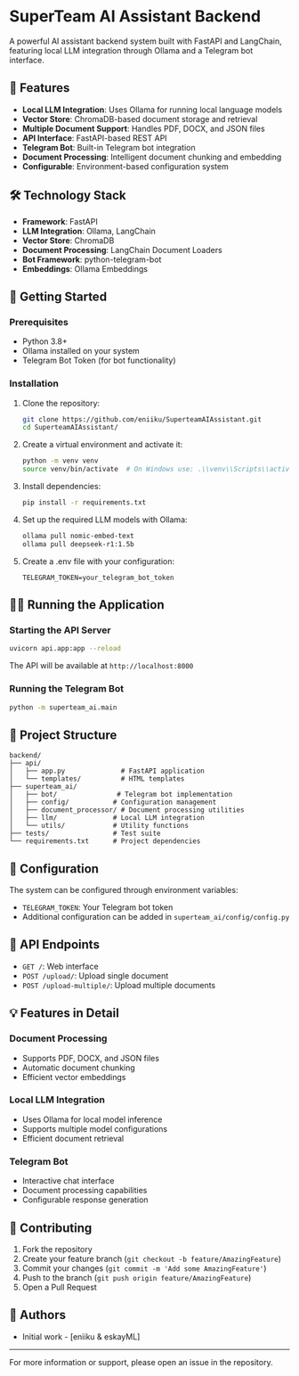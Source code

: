 # SuperTeam AI Assistant Backend

A powerful AI assistant backend system built with FastAPI and LangChain, featuring local LLM integration through Ollama and a Telegram bot interface.

## 🌟 Features

- **Local LLM Integration**: Uses Ollama for running local language models
- **Vector Store**: ChromaDB-based document storage and retrieval
- **Multiple Document Support**: Handles PDF, DOCX, and JSON files
- **API Interface**: FastAPI-based REST API
- **Telegram Bot**: Built-in Telegram bot integration
- **Document Processing**: Intelligent document chunking and embedding
- **Configurable**: Environment-based configuration system

## 🛠️ Technology Stack

- **Framework**: FastAPI
- **LLM Integration**: Ollama, LangChain
- **Vector Store**: ChromaDB
- **Document Processing**: LangChain Document Loaders
- **Bot Framework**: python-telegram-bot
- **Embeddings**: Ollama Embeddings

## 🚀 Getting Started

### Prerequisites

- Python 3.8+
- Ollama installed on your system
- Telegram Bot Token (for bot functionality)

### Installation

1. Clone the repository:

   ```bash
   git clone https://github.com/eniiku/SuperteamAIAssistant.git
   cd SuperteamAIAssistant/
   ```

2. Create a virtual environment and activate it:

   ```bash
   python -m venv venv
   source venv/bin/activate  # On Windows use: .\\venv\\Scripts\\activate
   ```

3. Install dependencies:

   ```bash
   pip install -r requirements.txt
   ```

4. Set up the required LLM models with Ollama:

   ```bash
   ollama pull nomic-embed-text
   ollama pull deepseek-r1:1.5b
   ```

5. Create a .env file with your configuration:
   ```env
   TELEGRAM_TOKEN=your_telegram_bot_token
   ```

## 🏃‍♂️ Running the Application

### Starting the API Server

```bash
uvicorn api.app:app --reload
```

The API will be available at `http://localhost:8000`

### Running the Telegram Bot

```bash
python -m superteam_ai.main
```

## 📁 Project Structure

```
backend/
├── api/
│   ├── app.py              # FastAPI application
│   └── templates/          # HTML templates
├── superteam_ai/
│   ├── bot/               # Telegram bot implementation
│   ├── config/           # Configuration management
│   ├── document_processor/ # Document processing utilities
│   ├── llm/              # Local LLM integration
│   └── utils/            # Utility functions
├── tests/                # Test suite
└── requirements.txt      # Project dependencies
```

## 🔧 Configuration

The system can be configured through environment variables:

- `TELEGRAM_TOKEN`: Your Telegram bot token
- Additional configuration can be added in `superteam_ai/config/config.py`

## 🚀 API Endpoints

- `GET /`: Web interface
- `POST /upload/`: Upload single document
- `POST /upload-multiple/`: Upload multiple documents

## 💡 Features in Detail

### Document Processing

- Supports PDF, DOCX, and JSON files
- Automatic document chunking
- Efficient vector embeddings

### Local LLM Integration

- Uses Ollama for local model inference
- Supports multiple model configurations
- Efficient document retrieval

### Telegram Bot

- Interactive chat interface
- Document processing capabilities
- Configurable response generation

## 🤝 Contributing

1. Fork the repository
2. Create your feature branch (`git checkout -b feature/AmazingFeature`)
3. Commit your changes (`git commit -m 'Add some AmazingFeature'`)
4. Push to the branch (`git push origin feature/AmazingFeature`)
5. Open a Pull Request

## 👥 Authors

- Initial work - [eniiku & eskayML]

---

For more information or support, please open an issue in the repository.
